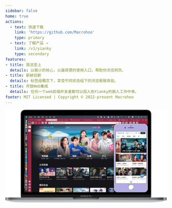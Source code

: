 ```yaml
---
sidebar: false
home: true
actions:
  - text: 快速下载
    link: 'https://github.com/Macrohoo'
    type: primary
  - text: 了解产品 →
    link: /v1/yianky
    type: secondary
features:
- title: 简洁至上
  details: 以极小的核心，以最简便的使用入口，帮助你浏览网页。
- title: 新颖创新
  details: 标签组概念下，享受不同状态组下的浏览极致体验。
- title: 开放Web集成
  details: 任何一个web前端开发者都可以投入到Yianky的嵌入工作中来。
footer: MIT Licensed | Copyright © 2022-present Macrohoo
---
```


![Yianky](/images/yianky-browser.png)

